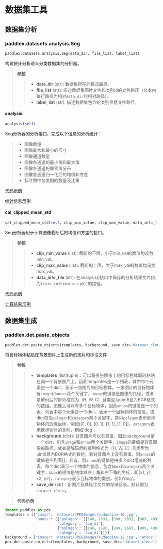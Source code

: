 # 数据集工具

## 数据集分析

### paddlex.datasets.analysis.Seg
```python
paddlex.datasets.analysis.Seg(data_dir, file_list, label_list)
```

构建统计分析语义分类数据集的分析器。

> **参数**
> > * **data_dir** (str): 数据集所在的目录路径。  
> > * **file_list** (str): 描述数据集图片文件和类别id的文件路径（文本内每行路径为相对`data_dir`的相对路径）。  
> > * **label_list** (str): 描述数据集包含的类别信息文件路径。  

#### analysis
```python
analysis(self)
```

Seg分析器的分析接口，完成以下信息的分析统计：

> * 图像数量
> * 图像最大和最小的尺寸
> * 图像通道数量
> * 图像各通道的最小值和最大值
> * 图像各通道的像素值分布
> * 图像各通道归一化后的均值和方差
> * 标注图中各类别的数量及比重

[代码示例](https://github.com/PaddlePaddle/PaddleX/blob/develop/examples/multi-channel_remote_sensing/tools/analysis.py)

[统计信息示例](../../examples/multi-channel_remote_sensing/analysis.html#id2)

#### cal_clipped_mean_std
```python
cal_clipped_mean_std(self, clip_min_value, clip_max_value, data_info_file)
```

Seg分析器用于计算图像截断后的均值和方差的接口。

> **参数**
> > * **clip_min_value** (list):  截断的下限，小于min_val的数值均设为min_val。
> > * **clip_max_value** (list): 截断的上限，大于max_val的数值均设为max_val。
> > * **data_info_file** (str): 在analysis()接口中保存的分析结果文件(名为`train_information.pkl`)的路径。

[代码示例](https://github.com/PaddlePaddle/PaddleX/blob/develop/examples/multi-channel_remote_sensing/tools/cal_clipped_mean_std.py)

[计算结果示例](../examples/multi-channel_remote_sensing/analysis.html#id4)

## 数据集生成

### paddlex.det.paste_objects
```python
paddlex.det.paste_objects(templates, background, save_dir='dataset_clone')
```

将目标物体粘贴在背景图片上生成新的图片和标注文件

> **参数**
> > * **templates** (list|tuple)：可以将多张图像上的目标物体同时粘贴在同一个背景图片上，因此templates是一个列表，其中每个元素是一个dict，表示一张图片的目标物体。一张图片的目标物体有`image`和`annos`两个关键字，`image`的键值是图像的路径，或者是解码后的排列格式为（H, W, C）且类型为uint8且为BGR格式的数组。图像上可以有多个目标物体，因此`annos`的键值是一个列表，列表中每个元素是一个dict，表示一个目标物体的信息。该dict包含`polygon`和`category`两个关键字，其中`polygon`表示目标物体的边缘坐标，例如[[0, 0], [0, 1], [1, 1], [1, 0]]，`category`表示目标物体的类别，例如'dog'。
> > * **background** (dict): 背景图片可以有真值，因此background是一个dict，包含`image`和`annos`两个关键字，`image`的键值是背景图像的路径，或者是解码后的排列格式为（H, W, C）且类型为uint8且为BGR格式的数组。若背景图片上没有真值，则`annos`的键值是空列表[]，若有，则`annos`的键值是由多个dict组成的列表，每个dict表示一个物体的信息，包含`bbox`和`category`两个关键字，`bbox`的键值是物体框左上角和右下角的坐标，即[x1, y1, x2, y2]，`category`表示目标物体的类别，例如'dog'。
> > * **save_dir** (str)：新图片及其标注文件的存储目录。默认值为`dataset_clone`。

> **代码示例**

```python
import paddlex as pdx
templates = [{'image': 'dataset/JPEGImages/budaodian-10.jpg',
              'annos': [{'polygon': [[146, 169], [909, 169], [909, 489], [146, 489]],
                        'category': 'lou_di'},
                        {'polygon': [[146, 169], [909, 169], [909, 489], [146, 489]],
                        'category': 'lou_di'}]}]
background = {'image': 'dataset/JPEGImages/budaodian-12.jpg', 'annos': []}
pdx.det.paste_objects(templates, background, save_dir='dataset_clone')
```
